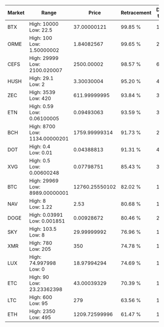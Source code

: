 | Market | Range | Price| Retracement | Doubles to 50% |
| --- | --- | --- | --- | --- |
| BTX | High: 10000<br />Low: 22.5 | 37.00000121 | 99.85 % | 135.44 |
| ORME | High: 100<br />Low: 1.50000002 | 1.84082567 | 99.65 % | 27.57 |
| CEFS | High: 29999<br />Low: 2100.020007 | 2500.00002 | 98.57 % | 6.42 |
| HUSH | High: 29.1<br />Low: 2 | 3.30030004 | 95.20 % | 4.71 |
| ZEC | High: 3539<br />Low: 420 | 611.99999995 | 93.84 % | 3.23 |
| ETN | High: 0.59<br />Low: 0.06100005 | 0.09493063 | 93.59 % | 3.43 |
| BCH | High: 8700<br />Low: 1134.00000201 | 1759.99999314 | 91.73 % | 2.79 |
| DOT | High: 0.4<br />Low: 0.01 | 0.04388813 | 91.31 % | 4.67 |
| XVG | High: 0.5<br />Low: 0.00600248 | 0.07798751 | 85.43 % | 3.24 |
| BTC | High: 29969<br />Low: 8989.00000001 | 12760.25550102 | 82.02 % | 1.53 |
| NAV | High: 8<br />Low: 1.22 | 2.53 | 80.68 % | 1.82 |
| DOGE | High: 0.03991<br />Low: 0.001851 | 0.00928672 | 80.46 % | 2.25 |
| SKY | High: 103.5<br />Low: 8 | 29.99999992 | 76.96 % | 1.86 |
| XMR | High: 780<br />Low: 205 | 350 | 74.78 % | 1.41 |
| LUX | High: 74.997998<br />Low: 0 | 18.97994294 | 74.69 % | 1.98 |
| ETC | High: 90<br />Low: 23.23362398 | 43.00039329 | 70.39 % | 1.32 |
| LTC | High: 600<br />Low: 95 | 279 | 63.56 % | 1.25 |
| ETH | High: 2350<br />Low: 495 | 1209.72599996 | 61.47 % | 1.18 |

